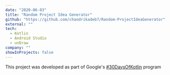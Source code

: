 ```yaml
---
date: "2020-06-03"
title: "Random Project Idea Generator"
github: "https://github.com/chandrikadeb7/Random-ProjectIdeaGenerator"
external: ""
tech:
  - Kotlin
  - Android Studio
  - unDraw
company: ""
showInProjects: false
---
```


This project was developed as part of Google's [#30DaysOfKotlin](https://eventsonair.withgoogle.com/events/kotlin) program
